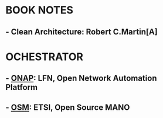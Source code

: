 # BOOK NOTES
## - Clean Architecture: Robert C.Martin[A]

# OCHESTRATOR
## - [ONAP](http://wiki.onap.org "onap"): LFN, Open Network Automation Platform
## - [OSM](https://osm.etsi.org/wikipub/index.php/Main_Page "OSM"): ETSI, Open Source MANO
     
